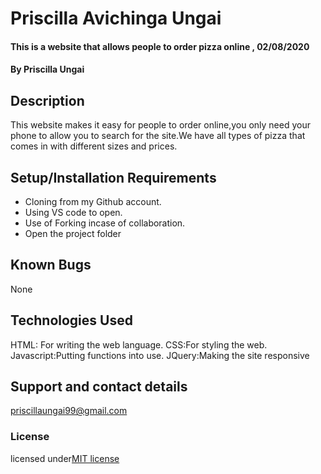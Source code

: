 # Priscilla  Avichinga Ungai
#### This is a website that allows people to order pizza online , 02/08/2020
#### By **Priscilla Ungai**
## Description
 This website makes it easy for people to order online,you only need your phone to allow you to search for the site.We have all types of pizza that comes in with different sizes and prices.
## Setup/Installation Requirements
* Cloning from my Github account. 
* Using VS code to open.
* Use of Forking incase of collaboration.
* Open the project folder
## Known Bugs
 None
## Technologies Used
HTML: For writing the web language.
CSS:For styling the web.
Javascript:Putting functions into use.
JQuery:Making the site responsive
## Support and contact details
priscillaungai99@gmail.com
### License
licensed under[MIT license](LICENSE)
  